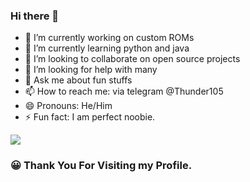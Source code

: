 ### Hi there 👋
- 🔭 I’m currently working on custom ROMs
- 🌱 I’m currently learning python and java
- 👯 I’m looking to collaborate on open source projects
- 🤔 I’m looking for help with many
- 💬 Ask me about fun stuffs
- 📫 How to reach me: via telegram @Thunder105
- 😄 Pronouns: He/Him
- ⚡ Fun fact: I am perfect noobie.

<img src="https://github-readme-stats.vercel.app/api?username=Thunder105&show_icons=true&theme=monokai&count_private=true&show_owner=true&include_all_commits=true">

 ### :grinning: Thank You For Visiting my Profile.



